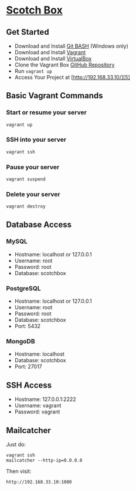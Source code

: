 [Scotch Box][1]
==========

## Get Started

* Download and Install [Git BASH][2] (Windows only)
* Download and Install [Vagrant][3]
* Download and Install [VirtualBox][4]
* Clone the Vagrant Box [GitHub Repository](https://github.com/nxthuy/vagrant-box.git)
* Run ``` vagrant up ```
* Access Your Project at  [http://192.168.33.10/][5]

## Basic Vagrant Commands


### Start or resume your server
```bash
vagrant up
```

### SSH into your server
```bash
vagrant ssh
```

### Pause your server
```bash
vagrant suspend
```

### Delete your server
```bash
vagrant destroy
```


## Database Access

### MySQL 

- Hostname: localhost or 127.0.0.1
- Username: root
- Password: root
- Database: scotchbox

### PostgreSQL

- Hostname: localhost or 127.0.0.1
- Username: root
- Password: root
- Database: scotchbox
- Port: 5432


### MongoDB

- Hostname: localhost
- Database: scotchbox
- Port: 27017


## SSH Access

- Hostname: 127.0.0.1:2222
- Username: vagrant
- Password: vagrant

## Mailcatcher

Just do:

```
vagrant ssh
mailcatcher --http-ip=0.0.0.0
```

Then visit:

```
http://192.168.33.10:1080
```

 [1]: https://box.scotch.io/
 [2]: https://git-scm.com/downloads
 [3]: https://www.vagrantup.com/downloads.html
 [4]: https://www.virtualbox.org/wiki/Downloads
 [5]: http://192.168.33.10/
